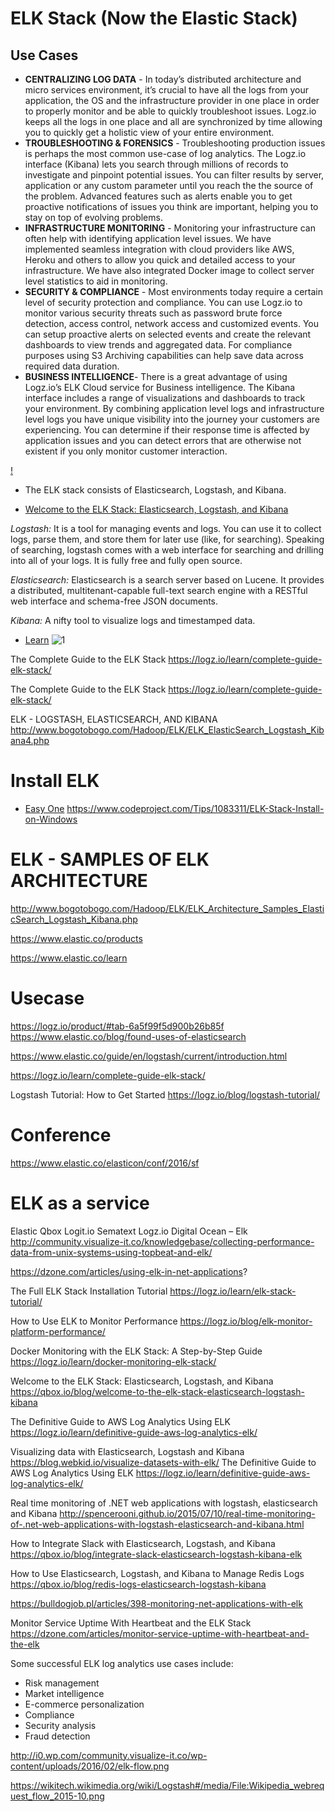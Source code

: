 # ELK Stack (Now the Elastic Stack)

## Use Cases
* **CENTRALIZING LOG DATA** - In today’s distributed architecture and micro services environment, it’s crucial to have all the logs from your application, the OS and the infrastructure provider in one place in order to properly monitor and be able to quickly troubleshoot issues. Logz.io keeps all the logs in one place and all are synchronized by time allowing you to quickly get a holistic view of your entire environment.
* **TROUBLESHOOTING & FORENSICS** - Troubleshooting production issues is perhaps the most common use-case of log analytics. The Logz.io interface (Kibana) lets you search through millions of records to investigate and pinpoint potential issues. You can filter results by server, application or any custom parameter until you reach the the source of the problem. Advanced features such as alerts enable you to get proactive notifications of issues you think are important, helping you to stay on top of evolving problems.
* **INFRASTRUCTURE MONITORING** - Monitoring your infrastructure can often help with identifying application level issues. We have implemented seamless integration with cloud providers like AWS, Heroku and others to allow you quick and detailed access to your infrastructure. We have also integrated Docker image to collect server level statistics to aid in monitoring.
* **SECURITY & COMPLIANCE** - Most environments today require a certain level of security protection and compliance. You can use Logz.io to monitor various security threats such as password brute force detection, access control, network access and customized events. You can setup proactive alerts on selected events and create the relevant dashboards to view trends and aggregated data. For compliance purposes using S3 Archiving capabilities can help save data across required data duration.
* **BUSINESS INTELLIGENCE**- There is a great advantage of using Logz.io’s ELK Cloud service for Business intelligence. The Kibana interface includes a range of visualizations and dashboards to track your environment. By combining application level logs and infrastructure level logs you have unique visibility into the journey your customers are experiencing. You can determine if their response time is affected by application issues and you can detect errors that are otherwise not existent if you only monitor customer interaction.



[!](https://logz.io/wp-content/uploads/2015/09/how-it-work.jpg)


* The ELK stack consists of Elasticsearch, Logstash, and Kibana. 

* [Welcome to the ELK Stack: Elasticsearch, Logstash, and Kibana](https://qbox.io/blog/welcome-to-the-elk-stack-elasticsearch-logstash-kibana)

*Logstash:*  It is a tool for managing events and logs. You can use it to collect logs, parse them, and store them for later use (like, for searching). Speaking of searching, logstash comes with a web interface for searching and drilling into all of your logs. It is fully free and fully open source.

*Elasticsearch:*  Elasticsearch is a search server based on Lucene. It provides a distributed, multitenant-capable full-text search engine with a RESTful web interface and schema-free JSON documents.

*Kibana:*  A nifty tool to visualize logs and timestamped data.


* [Learn](https://www.elastic.co/guide/index.html)
![1](http://kmdpoland.pl/wp-content/uploads/2016/09/diagram1-1024x199.jpg)

The Complete Guide to the ELK Stack
https://logz.io/learn/complete-guide-elk-stack/

The Complete Guide to the ELK Stack
https://logz.io/learn/complete-guide-elk-stack/

ELK - LOGSTASH, ELASTICSEARCH, AND KIBANA
http://www.bogotobogo.com/Hadoop/ELK/ELK_ElasticSearch_Logstash_Kibana4.php

# Install ELK
* [Easy One](https://github.com/gigi81/elk-windows-installer/releases)
https://www.codeproject.com/Tips/1083311/ELK-Stack-Install-on-Windows

# ELK - SAMPLES OF ELK ARCHITECTURE
http://www.bogotobogo.com/Hadoop/ELK/ELK_Architecture_Samples_ElasticSearch_Logstash_Kibana.php

https://www.elastic.co/products

https://www.elastic.co/learn

# Usecase
https://logz.io/product/#tab-6a5f99f5d900b26b85f
https://www.elastic.co/blog/found-uses-of-elasticsearch

https://www.elastic.co/guide/en/logstash/current/introduction.html

https://logz.io/learn/complete-guide-elk-stack/

Logstash Tutorial: How to Get Started
https://logz.io/blog/logstash-tutorial/

# Conference
https://www.elastic.co/elasticon/conf/2016/sf

# ELK as a service 
Elastic
Qbox
Logit.io
Sematext
Logz.io
Digital Ocean – Elk
http://community.visualize-it.co/knowledgebase/collecting-performance-data-from-unix-systems-using-topbeat-and-elk/


https://dzone.com/articles/using-elk-in-net-applications?

The Full ELK Stack Installation Tutorial
https://logz.io/learn/elk-stack-tutorial/

How to Use ELK to Monitor Performance
https://logz.io/blog/elk-monitor-platform-performance/

Docker Monitoring with the ELK Stack: A Step-by-Step Guide
https://logz.io/learn/docker-monitoring-elk-stack/


Welcome to the ELK Stack: Elasticsearch, Logstash, and Kibana
https://qbox.io/blog/welcome-to-the-elk-stack-elasticsearch-logstash-kibana

The Definitive Guide to AWS Log Analytics Using ELK
https://logz.io/learn/definitive-guide-aws-log-analytics-elk/


Visualizing data with Elasticsearch, Logstash and Kibana
https://blog.webkid.io/visualize-datasets-with-elk/
The Definitive Guide to AWS Log Analytics Using ELK
https://logz.io/learn/definitive-guide-aws-log-analytics-elk/

Real time monitoring of .NET web applications with logstash, elasticsearch and Kibana
http://spencerooni.github.io/2015/07/10/real-time-monitoring-of-.net-web-applications-with-logstash-elasticsearch-and-kibana.html


How to Integrate Slack with Elasticsearch, Logstash, and Kibana
https://qbox.io/blog/integrate-slack-elasticsearch-logstash-kibana-elk

How to Use Elasticsearch, Logstash, and Kibana to Manage Redis Logs
https://qbox.io/blog/redis-logs-elasticsearch-logstash-kibana

https://bulldogjob.pl/articles/398-monitoring-net-applications-with-elk

Monitor Service Uptime With Heartbeat and the ELK Stack 
https://dzone.com/articles/monitor-service-uptime-with-heartbeat-and-the-elk


Some successful ELK log analytics use cases include:
* Risk management
* Market intelligence
* E-commerce personalization
* Compliance
* Security analysis
* Fraud detection

http://i0.wp.com/community.visualize-it.co/wp-content/uploads/2016/02/elk-flow.png

https://wikitech.wikimedia.org/wiki/Logstash#/media/File:Wikipedia_webrequest_flow_2015-10.png
